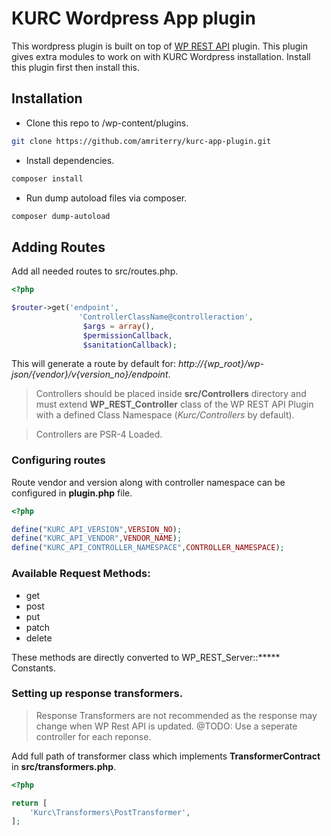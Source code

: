 # KURC Wordpress App plugin

This wordpress plugin is built on top of [WP REST API](http://v2.wp-api.org/) plugin. This plugin gives extra modules to work on with KURC Wordpress installation. Install this plugin first then install this.

## Installation

* Clone this repo to <wp-dir>/wp-content/plugins.
``` sh
git clone https://github.com/amriterry/kurc-app-plugin.git
```

* Install dependencies.
``` sh
composer install
```

* Run dump autoload files via composer.
``` sh
composer dump-autoload
```

## Adding Routes

Add all needed routes to src/routes.php.

``` php
<?php

$router->get('endpoint',
               'ControllerClassName@controlleraction',
                $args = array(),
                $permissionCallback,
                $sanitationCallback);
```

This will generate a route by default for:
*http://{wp_root}/wp-json/{vendor}/v{version_no}/endpoint*.

> Controllers should be placed inside **src/Controllers** directory and must extend **WP_REST_Controller** class of the WP REST API Plugin with a defined Class Namespace (*Kurc/Controllers* by default). 

> Controllers are PSR-4 Loaded.

### Configuring routes

Route vendor and version along with controller namespace can be configured in **plugin.php** file.

``` php
<?php 

define("KURC_API_VERSION",VERSION_NO);
define("KURC_API_VENDOR",VENDOR_NAME);
define("KURC_API_CONTROLLER_NAMESPACE",CONTROLLER_NAMESPACE);

```

### Available Request Methods:
* get
* post
* put
* patch
* delete

These methods are directly converted to WP_REST_Server::***** Constants.

### Setting up response transformers.

> Response Transformers are not recommended as the response may change when WP Rest API is updated.
> @TODO: Use a seperate controller for each reponse.

Add full path of transformer class which implements **TransformerContract** in **src/transformers.php**.

``` php
<?php

return [
	'Kurc\Transformers\PostTransformer',
];
```